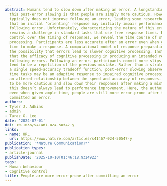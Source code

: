 ```yaml
---
abstract: Humans tend to slow down after making an error. A longstanding account of
  this post-error slowing is that people are simply more cautious. However, accuracy
  typically does not improve following an error, leading some researchers to suggest
  that an initial ‘orienting’ response may initially impair performance immediately
  following error. Unfortunately, characterizing the nature of this error-based impairment
  remains a challenge in standard tasks that use free response times. By exerting
  control over the timing of responses, we reveal the time course of stimulus-response
  processing. Participants are less accurate after an error even when given ample
  time to make a response. A computational model of response preparation rules out
  the possibility that errors lead to slower cognitive processing. Instead, we find
  that the efficacy of cognitive processing in producing an intended response is impaired
  following errors. Following an error, participants commit more slips of action that
  tend to be a repetition of the previous mistake. Rather than a strategic shift along
  a single speed-accuracy tradeoff function, post-error slowing observed in free response
  time tasks may be an adaptive response to impaired cognitive processing that reflects
  an altered relationship between the speed and accuracy of responses. People tend
  to be more cautious and slow down their responses after making a mistake. Paradoxically,
  this doesn’t always lead to performance improvement. Here, the authors show that,
  even when given ample time, people are still more error-prone after they have already
  committed an error.
authors:
- Tyler J. Adkins
- admin
- Taraz G. Lee
date: '2024-07-01'
doi: 10.1038/s41467-024-50547-y
links:
- name: URL
  url: https://www.nature.com/articles/s41467-024-50547-y
publication: '*Nature Communications*'
publication_types:
- article-journal
publishDate: '2025-10-10T01:46:18.921492Z'
tags:
- Human behaviour
- Cognitive control
title: People are more error-prone after committing an error
---
```

